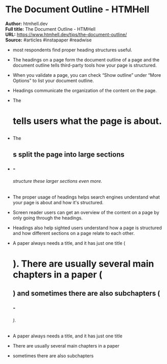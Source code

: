 # The Document Outline - HTMHell

**Author:** htmhell.dev  
**Full title:** The Document Outline - HTMHell  
**URL:** https://www.htmhell.dev/tips/the-document-outline/  
**Source:** #articles #instapaper #readwise

- most respondents find proper heading structures useful. 
   
- The headings on a page form the document outline of a page and the document outline tells third-party tools how your page is structured. 
   
- When you validate a page, you can check “Show outline” under “More Options” to list your document outline. 
   
- Headings communicate the organization of the content on the page. 
   
- The <h1> tells users what the page is about. 
   
- The <h2>s split the page into large sections 
   
- <h3> - <h6> structure these larger sections even more. 
   
- The proper usage of headings helps search engines understand what your page is about and how it's structured. 
   
- Screen reader users can get an overview of the content on a page by only going through the headings. 
   
- Headings also help sighted users understand how a page is structured and how different sections on a page relate to each other. 
   
- A paper always needs a title, and it has just one title (<h1>). There are usually several main chapters in a paper (<h2>) and sometimes there are also subchapters (<h3> - <h6>). 
   
- A paper always needs a title, and it has just one title 
   
- There are usually several main chapters in a paper 
   
- sometimes there are also subchapters 
   

